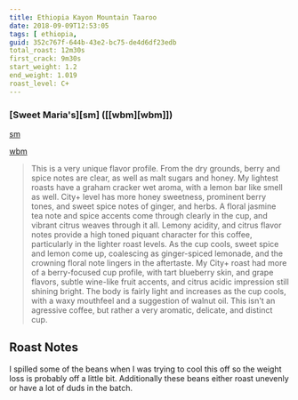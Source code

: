 ```yaml
---
title: Ethiopia Kayon Mountain Taaroo
date: 2018-09-09T12:53:05
tags: [ ethiopia, 
guid: 352c767f-644b-43e2-bc75-de4d6df23edb
total_roast: 12m30s
first_crack: 9m30s
start_weight: 1.2
end_weight: 1.019
roast_level: C+
---
```


### [Sweet Maria's][sm] ([[wbm][wbm]])

[sm](https://www.sweetmarias.com/ethiopia-kayon-mountain-taaroo.html)

[wbm](https://web.archive.org/web/20180810133415/https://www.sweetmarias.com/ethiopia-kayon-mountain-taaroo.html)

> This is a very unique flavor profile. From the dry grounds, berry and spice
> notes are clear, as well as malt sugars and honey. My lightest roasts have a
> graham cracker wet aroma, with a lemon bar like  smell as well. City+ level
> has more honey sweetness, prominent berry tones, and sweet spice notes of
> ginger, and herbs. A floral jasmine tea note and spice accents come through
> clearly in the cup, and vibrant citrus weaves through it all. Lemony acidity,
> and citrus flavor notes provide a high toned piquant character for this
> coffee, particularly in the lighter roast levels. As the cup cools, sweet
> spice and lemon come up, coalescing as ginger-spiced lemonade, and the
> crowning floral note lingers in the aftertaste. My City+ roast had more of a
> berry-focused cup profile, with tart blueberry skin, and grape flavors, subtle
> wine-like fruit accents, and citrus acidic impression still shining bright.
> The body is fairly light and increases as the cup cools, with a waxy mouthfeel
> and a suggestion of walnut oil. This isn't an agressive coffee, but rather a
> very aromatic, delicate, and distinct cup.

## Roast Notes

I spilled some of the beans when I was trying to cool this off so the weight
loss is probably off a little bit.  Additionally these beans either roast
unevenly or have a lot of duds in the batch.
